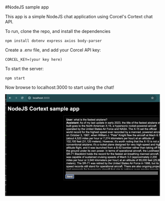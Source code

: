 
#NodeJS sample app

This app is a simple NodeJS chat application using Corcel's Cortext chat API.

To run, clone the repo, and install the dependencies

```
npm install dotenv express axios body-parser  
```

Create a .env file, and add your Corcel API key:

```
CORCEL_KEY=(your key here)
```

To start the server:
```
npm start
```

Now browse to localhost:3000 to start using the chat!

![screenshot](chat_screenshot.jpg)